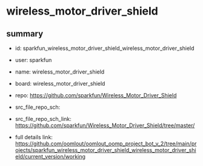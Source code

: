 # wireless_motor_driver_shield
 
## summary 
* id: sparkfun_wireless_motor_driver_shield_wireless_motor_driver_shield
* user: sparkfun
* name: wireless_motor_driver_shield
* board: wireless_motor_driver_shield
* repo: https://github.com/sparkfun/Wireless_Motor_Driver_Shield



* src_file_repo_sch: 
* src_file_repo_sch_link: https://github.com/sparkfun/Wireless_Motor_Driver_Shield/tree/master/
* full details link: https://github.com/oomlout/oomlout_oomp_project_bot_v_2/tree/main/projects/sparkfun_wireless_motor_driver_shield_wireless_motor_driver_shield/current_version/working  







